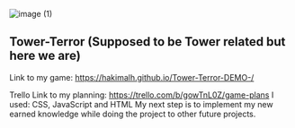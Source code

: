 ![image (1)](https://github.com/user-attachments/assets/f681165d-edb1-47c0-8991-85b72b716e4f)
## Tower-Terror (Supposed to be Tower related but here we are)
Link to my game: https://hakimalh.github.io/Tower-Terror-DEMO-/

Trello Link to my planning: https://trello.com/b/gowTnL0Z/game-plans
I used: CSS, JavaScript and HTML 
My next step is to implement my new earned knowledge while doing the project to other future projects.


